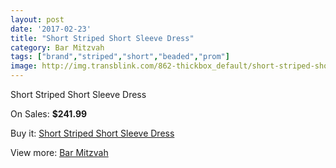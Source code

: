 ```yaml
---
layout: post
date: '2017-02-23'
title: "Short Striped Short Sleeve Dress"
category: Bar Mitzvah
tags: ["brand","striped","short","beaded","prom"]
image: http://img.transblink.com/862-thickbox_default/short-striped-short-sleeve-dress.jpg
---
```

Short Striped Short Sleeve Dress

On Sales: **$241.99**
<a href="https://www.transblink.com/en/bar-mitzvah/248-short-striped-short-sleeve-dress.html"><amp-img layout="responsive" width="600" height="600" src="//img.transblink.com/862-thickbox_default/short-striped-short-sleeve-dress.jpg" alt="Short Striped Short Sleeve Dress 0" /></a>
<a href="https://www.transblink.com/en/bar-mitzvah/248-short-striped-short-sleeve-dress.html"><amp-img layout="responsive" width="600" height="600" src="//img.transblink.com/864-thickbox_default/short-striped-short-sleeve-dress.jpg" alt="Short Striped Short Sleeve Dress 1" /></a>
<a href="https://www.transblink.com/en/bar-mitzvah/248-short-striped-short-sleeve-dress.html"><amp-img layout="responsive" width="600" height="600" src="//img.transblink.com/863-thickbox_default/short-striped-short-sleeve-dress.jpg" alt="Short Striped Short Sleeve Dress 2" /></a>

Buy it: [Short Striped Short Sleeve Dress](https://www.transblink.com/en/bar-mitzvah/248-short-striped-short-sleeve-dress.html "Short Striped Short Sleeve Dress")

View more: [Bar Mitzvah](https://www.transblink.com/en/2-bar-mitzvah "Bar Mitzvah")